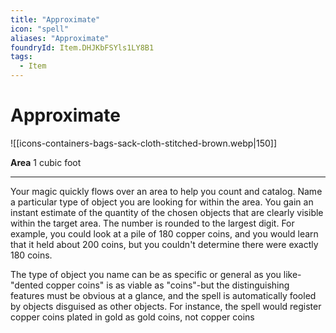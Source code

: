 ```yaml
---
title: "Approximate"
icon: "spell"
aliases: "Approximate"
foundryId: Item.DHJKbFSYls1LY8B1
tags:
  - Item
---
```


# Approximate
![[icons-containers-bags-sack-cloth-stitched-brown.webp|150]]

**Area** 1 cubic foot

* * *

Your magic quickly flows over an area to help you count and catalog. Name a particular type of object you are looking for within the area. You gain an instant estimate of the quantity of the chosen objects that are clearly visible within the target area. The number is rounded to the largest digit. For example, you could look at a pile of 180 copper coins, and you would learn that it held about 200 coins, but you couldn't determine there were exactly 180 coins.

The type of object you name can be as specific or general as you like-"dented copper coins" is as viable as "coins"-but the distinguishing features must be obvious at a glance, and the spell is automatically fooled by objects disguised as other objects. For instance, the spell would register copper coins plated in gold as gold coins, not copper coins
